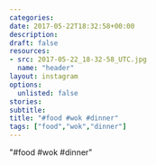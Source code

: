 ```yaml
---
categories:
date: 2017-05-22T18:32:58+00:00
description:
draft: false
resources:
- src: 2017-05-22_18-32-58_UTC.jpg
  name: "header"
layout: instagram
options:
  unlisted: false
stories:
subtitle:
title: "#food #wok #dinner"
tags: ["food","wok","dinner"]
---
```


"#food #wok #dinner"
